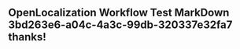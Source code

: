 <properties
ms.topic="hero-topic"
ms.test1="hero-topic"
ms.test2="test"/>


## OpenLocalization Workflow Test MarkDown 3bd263e6-a04c-4a3c-99db-320337e32fa7 thanks!



<!--HONumber=Aug16_HO5-->


